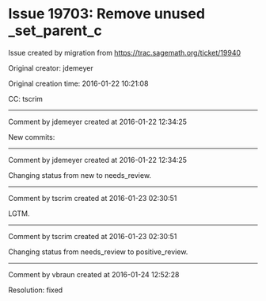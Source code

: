# Issue 19703: Remove unused _set_parent_c

Issue created by migration from https://trac.sagemath.org/ticket/19940

Original creator: jdemeyer

Original creation time: 2016-01-22 10:21:08

CC:  tscrim




---

Comment by jdemeyer created at 2016-01-22 12:34:25

New commits:


---

Comment by jdemeyer created at 2016-01-22 12:34:25

Changing status from new to needs_review.


---

Comment by tscrim created at 2016-01-23 02:30:51

LGTM.


---

Comment by tscrim created at 2016-01-23 02:30:51

Changing status from needs_review to positive_review.


---

Comment by vbraun created at 2016-01-24 12:52:28

Resolution: fixed

